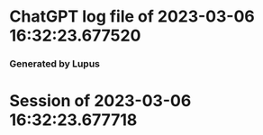 # ChatGPT log file of 2023-03-06 16:32:23.677520
### Generated by Lupus
# Session of 2023-03-06 16:32:23.677718
  
